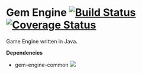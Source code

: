 # Gem Engine [![Build Status](https://travis-ci.org/Ughuuu/gem-engine-asset-pack.svg?branch=master)](https://travis-ci.org/Ughuuu/gem-engine-asset-pack) [![Coverage Status](https://coveralls.io/repos/github/Ughuuu/gem-engine-asset-pack/badge.svg?branch=master&service=github)](https://coveralls.io/github/Ughuuu/gem-engine-asset-pack?branch=master)

Game Engine written in Java.

**Dependencies**
- gem-engine-common [![](https://github.com/Ughuuu/ughuuu.github.io/blob/master/assets/gemText.png)](https://github.com/Ughuuu/gem-engine-common/)
